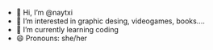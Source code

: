 - 👋 Hi, I’m @naytxi
- 👀 I’m interested in graphic desing, videogames, books....
- 🌱 I’m currently learning coding
- 😄 Pronouns: she/her
<!---
naytxi/naytxi is a ✨ special ✨ repository because its `README.md` (this file) appears on your GitHub profile.
You can click the Preview link to take a look at your changes.
--->

